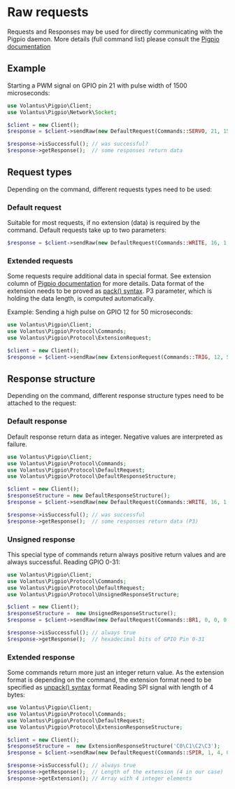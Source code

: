 # Raw requests
Requests and Responses may be used for directly communicating with the Pigpio daemon.
More details (full command list) please consult the [Pigpio documentation](http://abyz.me.uk/rpi/pigpio/sif.html)

## Example
Starting a PWM signal on GPIO pin 21 with pulse width of 1500 microseconds:
```php
use Volantus\Pigpio\Client;
use Volantus\Pigpio\Network\Socket;

$client = new Client();
$response = $client->sendRaw(new DefaultRequest(Commands::SERVO, 21, 1500, 0));

$response->isSuccessful(); // was successful?
$response->getResponse();  // some responses return data
```

## Request types
Depending on the command, different requests types need to be used:
### Default request
Suitable for most requests, if no extension (data) is required by the command.
Default requests take up to two parameters:
```php
$response = $client->sendRaw(new DefaultRequest(Commands::WRITE, 16, 1, 0));
```
### Extended requests
Some requests require additional data in special format.
See extension column of [Pigpio documentation](http://abyz.me.uk/rpi/pigpio/sif.html) for more details.
Data format of the extension needs to be proved as [pack() syntax](http://php.net/manual/de/function.pack.php).
P3 parameter, which is holding the data length, is computed automatically.

Example: Sending a high pulse on GPIO 12 for 50 microseconds:
```php
use Volantus\Pigpio\Client;
use Volantus\Pigpio\Protocol\Commands;
use Volantus\Pigpio\Protocol\ExtensionRequest;

$client = new Client();
$response = $client->sendRaw(new ExtensionRequest(Commands::TRIG, 12, 50, 'L', [1]));
```

## Response structure
Depending on the command, different response structure types need to be attached to the request:
### Default response
Default response return data as integer. Negative values are interpreted as failure.
```php
use Volantus\Pigpio\Client;
use Volantus\Pigpio\Protocol\Commands;
use Volantus\Pigpio\Protocol\DefaultRequest;
use Volantus\Pigpio\Protocol\DefaultResponseStructure;

$client = new Client();
$responseStructure = new DefaultResponseStructure();
$response = $client->sendRaw(new DefaultRequest(Commands::WRITE, 16, 1, 0, $responseStructure));

$response->isSuccessful(); // was successful
$response->getResponse();  // some responses return data (P3)
```

### Unsigned response
This special type of commands return always positive return values and are always successful.
Reading GPIO 0-31:
```php
use Volantus\Pigpio\Client;
use Volantus\Pigpio\Protocol\Commands;
use Volantus\Pigpio\Protocol\DefaultRequest;
use Volantus\Pigpio\Protocol\UnsignedResponseStructure;

$client = new Client();
$responseStructure =  new UnsignedResponseStructure();
$response = $client->sendRaw(new DefaultRequest(Commands::BR1, 0, 0, 0, $responseStructure));

$response->isSuccessful(); // always true
$response->getResponse();  // hexadecimal bits of GPIO Pin 0-31
```

### Extended response
Some commands return more just an integer return value.
As the extension format is depending on the command, the extension format need to be specified as [unpack() syntax](http://php.net/manual/de/function.unpack.php) format
Reading SPI signal with length of 4 bytes:
```php
use Volantus\Pigpio\Client;
use Volantus\Pigpio\Protocol\Commands;
use Volantus\Pigpio\Protocol\DefaultRequest;
use Volantus\Pigpio\Protocol\ExtensionResponseStructure;

$client = new Client();
$responseStructure =  new ExtensionResponseStructure('C0\C1\C2\C3');
$response = $client->sendRaw(new DefaultRequest(Commands::SPIR, 1, 4, 0, $responseStructure));

$response->isSuccessful(); // always true
$response->getResponse();  // Length of the extension (4 in our case)
$response->getExtension(); // Array with 4 integer elements
```